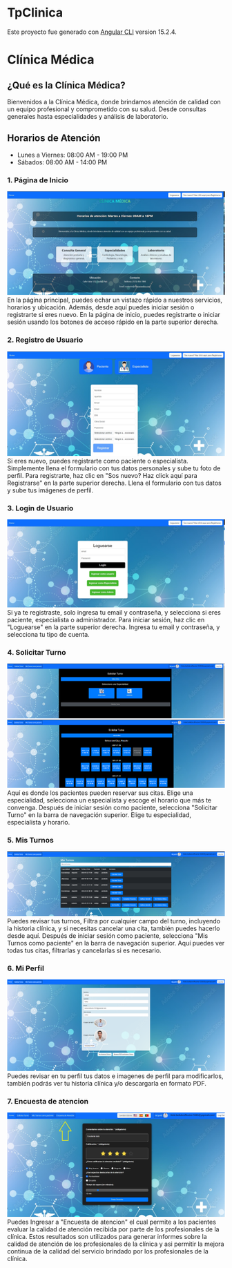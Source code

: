 # TpClinica

Este proyecto fue generado con [Angular CLI](https://github.com/angular/angular-cli) version 15.2.4.

# Clínica Médica

## ¿Qué es la Clínica Médica?
Bienvenidos a la Clínica Médica, donde brindamos atención de calidad con un equipo profesional y comprometido con su salud. Desde consultas generales hasta especialidades y análisis de laboratorio.

## Horarios de Atención
- Lunes a Viernes: 08:00 AM - 19:00 PM
- Sábados: 08:00 AM - 14:00 PM

### 1. Página de Inicio
![Página de Inicio](./src/assets/FotoReadme1.jpg)
En la página principal, puedes echar un vistazo rápido a nuestros servicios, horarios y ubicación. Además, desde aquí puedes iniciar sesión o registrarte si eres nuevo.
En la página de inicio, puedes registrarte o iniciar sesión usando los botones de acceso rápido en la parte superior derecha.

### 2. Registro de Usuario
![Registro de Usuario](./src/assets/FotoReadme2.jpg)
Si eres nuevo, puedes registrarte como paciente o especialista. Simplemente llena el formulario con tus datos personales y sube tu foto de perfil.
Para registrarte, haz clic en "Sos nuevo? Haz click aquí para Registrarse" en la parte superior derecha. Llena el formulario con tus datos y sube tus imágenes de perfil.


### 3. Login de Usuario
![Login de Usuario](./src/assets/FotoReadme3.jpg)
Si ya te registraste, solo ingresa tu email y contraseña, y selecciona si eres paciente, especialista o administrador. 
Para iniciar sesión, haz clic en "Loguearse" en la parte superior derecha. Ingresa tu email y contraseña, y selecciona tu tipo de cuenta.

### 4. Solicitar Turno
![Solicitar Turno](./src/assets/FotoReadme4.jpg)
![Solicitar Turno](./src/assets/FotoReadme5.jpg)
Aquí es donde los pacientes pueden reservar sus citas. Elige una especialidad, selecciona un especialista y escoge el horario que más te convenga.
Después de iniciar sesión como paciente, selecciona "Solicitar Turno" en la barra de navegación superior. Elige tu especialidad, especialista y horario.

### 5. Mis Turnos
![Mis Turnos](./src/assets/FotoReadme6.jpg)
Puedes revisar tus turnos, Filtra por cualquier campo del turno, incluyendo la historia clínica, y si necesitas cancelar una cita, también puedes hacerlo desde aquí.
Después de iniciar sesión como paciente, selecciona "Mis Turnos como paciente" en la barra de navegación superior. Aquí puedes ver todas tus citas, filtrarlas y cancelarlas si es necesario.

### 6. Mi Perfil
![Mis Turnos](./src/assets/FotoReadme7.jpg)
Puedes revisar en tu perfil tus datos e imagenes de perfil para modificarlos, también podrás ver tu historia clínica y/o descargarla en formato PDF.

### 7. Encuesta de atencion 
![Encuesta](./src/assets/FotoReadme8.jpg)
Puedes Ingresar a "Encuesta de atencion" el cual permite a los pacientes evaluar la calidad de atención recibida por parte de los profesionales de la clínica.
Estos resultados son utilizados para generar informes sobre la calidad de atención de los profesionales de la clínica y asi permitir la mejora continua de la calidad del servicio brindado por los profesionales de la clínica.

